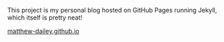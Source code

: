 This project is my personal blog hosted on GitHub Pages running Jekyll, which itself is pretty neat!

[matthew-dailey.github.io](https://matthew-dailey.github.io/)
